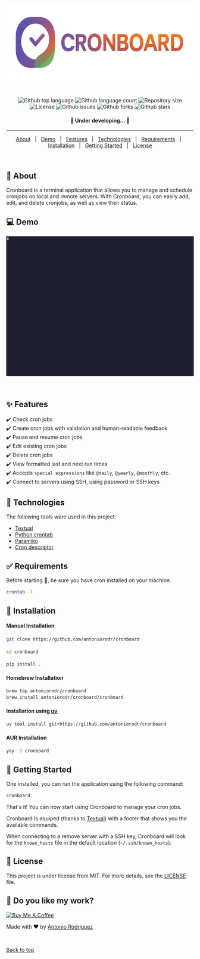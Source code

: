<div align="center" id="top"> 
  <img src="./.github/cronboard.png" alt="Cronboard" height=200 />

&#xa0;

</div>

<p align="center">
  <img alt="Github top language" src="https://img.shields.io/github/languages/top/antoniorodr/Cronboard?color=56BEB8">

  <img alt="Github language count" src="https://img.shields.io/github/languages/count/antoniorodr/Cronboard?color=56BEB8">

  <img alt="Repository size" src="https://img.shields.io/github/repo-size/antoniorodr/Cronboard?color=56BEB8">

  <img alt="License" src="https://img.shields.io/github/license/antoniorodr/Cronboard?color=56BEB8">

  <img alt="Github issues" src="https://img.shields.io/github/issues/antoniorodr/Cronboard?color=56BEB8" />

  <img alt="Github forks" src="https://img.shields.io/github/forks/antoniorodr/Cronboard?color=56BEB8" />

  <img alt="Github stars" src="https://img.shields.io/github/stars/antoniorodr/Cronboard?color=56BEB8" /> 
</p>

<h4 align="center">
	🚧 Under developing...  🚧
</h4>

<hr>

<p align="center">
  <a href="#dart-about">About</a> &#xa0; | &#xa0;
  <a href="#computer-demo">Demo</a> &#xa0; | &#xa0;
  <a href="#sparkles-features">Features</a> &#xa0; | &#xa0;
  <a href="#rocket-technologies">Technologies</a> &#xa0; | &#xa0;
  <a href="#white_check_mark-requirements">Requirements</a> &#xa0; | &#xa0;
  <a href="#checkered_flag-installation">Installation</a> &#xa0; | &#xa0;
  <a href="#bookmark_tabs-getting-started">Getting Started</a> &#xa0; | &#xa0;
  <a href="#memo-license">License</a>
</p>

<br>

## :dart: About

Cronboard is a terminal application that allows you to manage and schedule cronjobs on local and remote servers. With Cronboard, you can easily add, edit, and delete cronjobs, as well as view their status.

## :computer: Demo

<div align="center" id="top">
  <img src="./.github/cronboard.gif" alt="lexy" />

&#xa0;

</div>

## :sparkles: Features

:heavy_check_mark: Check cron jobs\
:heavy_check_mark: Create cron jobs with validation and human-readable feedback\
:heavy_check_mark: Pause and resume cron jobs\
:heavy_check_mark: Edit existing cron jobs\
:heavy_check_mark: Delete cron jobs\
:heavy_check_mark: View formatted last and next run times\
:heavy_check_mark: Accepts `special expressions` like `@daily`, `@yearly`, `@monthly`, etc.\
:heavy_check_mark: Connect to servers using SSH, using password or SSH keys

## :rocket: Technologies

The following tools were used in this project:

- [Textual](https://textual.textualize.io)
- [Python crontab](https://pypi.org/project/python-crontab/)
- [Paramiko](https://github.com/paramiko/paramiko)
- [Cron descriptor](https://github.com/Salamek/cron-descriptor)

## :white_check_mark: Requirements

Before starting :checkered_flag:, be sure you have cron installed on your machine.

```bash
crontab -l
```

## :checkered_flag: Installation

#### Manual Installation

```bash
git clone https://github.com/antoniorodr/cronboard

cd cronboard

pip install .
```

#### Homebrew Installation

```bash
brew tap antoniorodr/cronboard
brew install antoniorodr/cronboard/cronboard
```

#### Installation using [uv](https://docs.astral.sh/uv/)

```bash
uv tool install git+https://github.com/antoniorodr/cronboard
```

#### AUR Installation

```bash
yay -S cronboard
```

## :bookmark_tabs: Getting Started

One installed, you can run the application using the following command:

```bash
cronboard
```

That's it! You can now start using Cronboard to manage your cron jobs.

Cronboard is equiped (thanks to [Textual](https://textual.textualize.io)) with a footer that shows you the available commands.

When connecting to a remove server with a SSH key, Cronboard will look for the `known_hosts` file in the default location (`~/.ssh/known_hosts`).

## :memo: License

This project is under license from MIT. For more details, see the [LICENSE](LICENSE.md) file.

## :eyes: Do you like my work?

<a href="https://www.buymeacoffee.com/antoniorodr" target="_blank"><img src="https://cdn.buymeacoffee.com/buttons/v2/default-white.png" alt="Buy Me A Coffee" height="48"></a>

Made with :heart: by <a href="https://github.com/antoniorodr" target="_blank">Antonio Rodriguez</a>

&#xa0;

<a href="#top">Back to top</a>
